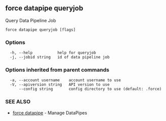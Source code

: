 ## force datapipe queryjob

Query Data Pipeline Job

```
force datapipe queryjob [flags]
```

### Options

```
  -h, --help           help for queryjob
  -j, --jobid string   id of data pipeline job
```

### Options inherited from parent commands

```
  -a, --account username    account username to use
  -V, --apiversion string   API version to use
      --config string       config directory to use (default: .force)
```

### SEE ALSO

* [force datapipe](force_datapipe.md)	 - Manage DataPipes

